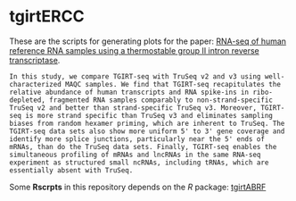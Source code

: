 # tgirtERCC

These are the scripts for generating plots for the paper: [RNA-seq of human reference RNA samples using a thermostable group II intron reverse transcriptase](http://www.ncbi.nlm.nih.gov/pmc/articles/PMC3683930/).

```
In this study, we compare TGIRT-seq with TruSeq v2 and v3 using well-characterized MAQC samples. We find that TGIRT-seq recapitulates the relative abundance of human transcripts and RNA spike-ins in ribo-depleted, fragmented RNA samples comparably to non-strand-specific TruSeq v2 and better than strand-specific TruSeq v3. Moreover, TGIRT-seq is more strand specific than TruSeq v3 and eliminates sampling biases from random hexamer priming, which are inherent to TruSeq. The TGIRT-seq data sets also show more uniform 5' to 3' gene coverage and identify more splice junctions, particularly near the 5' ends of mRNAs, than do the TruSeq data sets. Finally, TGIRT-seq enables the simultaneous profiling of mRNAs and lncRNAs in the same RNA-seq experiment as structured small ncRNAs, including tRNAs, which are essentially absent with TruSeq.
```

Some **Rscrpts** in this repository depends on the *R* package: [tgirtABRF](https://github.com/wckdouglas/tgirtABRF)
